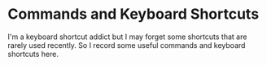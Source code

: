 # Commands and Keyboard Shortcuts

I'm a keyboard shortcut addict but I may forget some shortcuts that are rarely used recently. So I record some useful commands and keyboard shortcuts here.

[](_sidebar.md ':include')